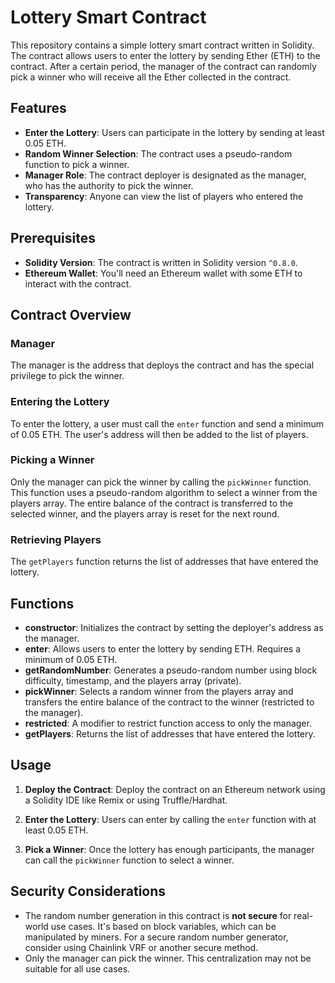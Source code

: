 # Lottery Smart Contract

This repository contains a simple lottery smart contract written in Solidity. The contract allows users to enter the lottery by sending Ether (ETH) to the contract. After a certain period, the manager of the contract can randomly pick a winner who will receive all the Ether collected in the contract.

## Features

- **Enter the Lottery**: Users can participate in the lottery by sending at least 0.05 ETH.
- **Random Winner Selection**: The contract uses a pseudo-random function to pick a winner.
- **Manager Role**: The contract deployer is designated as the manager, who has the authority to pick the winner.
- **Transparency**: Anyone can view the list of players who entered the lottery.

## Prerequisites

- **Solidity Version**: The contract is written in Solidity version `^0.8.0`.
- **Ethereum Wallet**: You'll need an Ethereum wallet with some ETH to interact with the contract.

## Contract Overview

### Manager

The manager is the address that deploys the contract and has the special privilege to pick the winner.

### Entering the Lottery

To enter the lottery, a user must call the `enter` function and send a minimum of 0.05 ETH. The user's address will then be added to the list of players.

### Picking a Winner

Only the manager can pick the winner by calling the `pickWinner` function. This function uses a pseudo-random algorithm to select a winner from the players array. The entire balance of the contract is transferred to the selected winner, and the players array is reset for the next round.

### Retrieving Players

The `getPlayers` function returns the list of addresses that have entered the lottery.

## Functions

- **constructor**: Initializes the contract by setting the deployer's address as the manager.
- **enter**: Allows users to enter the lottery by sending ETH. Requires a minimum of 0.05 ETH.
- **getRandomNumber**: Generates a pseudo-random number using block difficulty, timestamp, and the players array (private).
- **pickWinner**: Selects a random winner from the players array and transfers the entire balance of the contract to the winner (restricted to the manager).
- **restricted**: A modifier to restrict function access to only the manager.
- **getPlayers**: Returns the list of addresses that have entered the lottery.

## Usage

1. **Deploy the Contract**: Deploy the contract on an Ethereum network using a Solidity IDE like Remix or using Truffle/Hardhat.

2. **Enter the Lottery**: Users can enter by calling the `enter` function with at least 0.05 ETH.

3. **Pick a Winner**: Once the lottery has enough participants, the manager can call the `pickWinner` function to select a winner.

## Security Considerations

- The random number generation in this contract is **not secure** for real-world use cases. It's based on block variables, which can be manipulated by miners. For a secure random number generator, consider using Chainlink VRF or another secure method.
- Only the manager can pick the winner. This centralization may not be suitable for all use cases.

